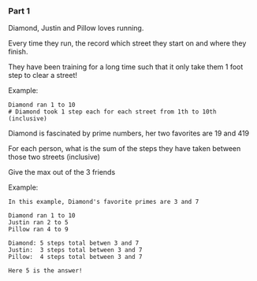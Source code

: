 ### Part 1

Diamond, Justin and Pillow loves running. 

Every time they run, the record which street they start on and where they finish.

They have been training for a long time such that it only take them 1 foot step to clear a street!

Example:
```
Diamond ran 1 to 10
# Diamond took 1 step each for each street from 1th to 10th (inclusive)
```

Diamond is fascinated by prime numbers, her two favorites are 19 and 419

For each person, what is the sum of the steps they have taken between those two streets (inclusive)

Give the max out of the 3 friends

Example:
```
In this example, Diamond's favorite primes are 3 and 7

Diamond ran 1 to 10
Justin ran 2 to 5
Pillow ran 4 to 9

Diamond: 5 steps total betwen 3 and 7
Justin:  3 steps total between 3 and 7
Pillow:  4 steps total between 3 and 7

Here 5 is the answer!
```
